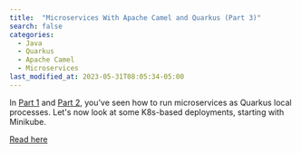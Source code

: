 ```yaml
---
title:  "Microservices With Apache Camel and Quarkus (Part 3)"
search: false
categories:
  - Java
  - Quarkus
  - Apache Camel
  - Microservices
last_modified_at: 2023-05-31T08:05:34-05:00
---
```


In [Part 1](https://dzone.com/articles/micro-services-with-apache-camel-and-quarkus-1) and [Part 2](https://dzone.com/articles/micro-services-with-apache-camel-and-quarkus-2), you've seen how to run microservices as Quarkus local processes. Let's now look at some K8s-based deployments, starting with Minikube.

[Read here](https://dzone.com/articles/micro-services-with-apache-camel-and-quarkus-3)
